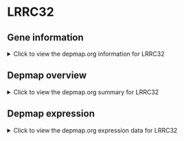 <h1>LRRC32</h1>

<h2>Gene information</h2>
<details>
  <summary>Click to view the depmap.org information for LRRC32</summary>
  <iframe src="https://depmap.org/portal/gene/LRRC32?tab=about" style="border:none;width:100%;height:800px"></iframe>
</details>

<h2>Depmap overview</h2>
<details>
  <summary>Click to view the depmap.org summary for LRRC32</summary>
  <iframe src="https://depmap.org/portal/gene/LRRC32?tab=overview" style="border:none;width:100%;height:800px"></iframe>
</details>

<h2>Depmap expression</h2>
<details>
  <summary>Click to view the depmap.org expression data for LRRC32</summary>
  <iframe src="https://depmap.org/portal/gene/LRRC32?tab=characterization" style="border:none;width:100%;height:800px"></iframe>
</details>


<!--
<h2>Reactome Pathway diagram</h2>
<details>
  <summary>Click to view Reactome pathway for LRRC32</summary>
  PNAME
</details>
-->


